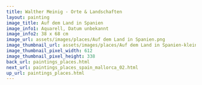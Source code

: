 ```yaml
---
title: Walther Meinig - Orte & Landschaften
layout: painting
image_title: Auf dem Land in Spanien
image_info1: Aquarell, Datum unbekannt
image_info2: 38 x 68 cm
image_url: assets/images/places/Auf dem Land in Spanien.png
image_thumbnail_url: assets/images/places/Auf dem Land in Spanien-klein.png
image_thumbnail_pixel_width: 612
image_thumbnail_pixel_height: 338
back_url: paintings_places.html
next_url: paintings_places_spain_mallorca_02.html
up_url: paintings_places.html
---
```


